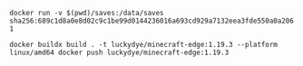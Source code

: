 `
docker run -v $(pwd)/saves:/data/saves sha256:689c1d8a0e8d02c9c1be99d0144236016a693cd929a7132eea3fde550a0a2061
`

`
docker buildx build . -t luckydye/minecraft-edge:1.19.3 --platform linux/amd64
docker push luckydye/minecraft-edge:1.19.3
`
